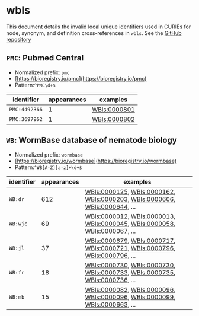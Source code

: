 # wbls

This document details the invalid local unique identifiers used in CURIEs
for node, synonym, and definition cross-references in `wbls`. See the [GitHub repository](https://github.com/obophenotype/c-elegans-development-ontology)


## `PMC`: Pubmed Central

- Normalized prefix: `pmc`
- [https://bioregistry.io/pmc](https://bioregistry.io/pmc)
- Pattern:`^PMC\d+$`

| identifier    |   appearances | examples                                            |
|---------------|---------------|-----------------------------------------------------|
| `PMC:4492366` |             1 | [WBls:0000801](https://bioregistry.io/WBls:0000801) |
| `PMC:3697962` |             1 | [WBls:0000802](https://bioregistry.io/WBls:0000802) |

## `WB`: WormBase database of nematode biology

- Normalized prefix: `wormbase`
- [https://bioregistry.io/wormbase](https://bioregistry.io/wormbase)
- Pattern:`^WB[A-Z][a-z]+\d+$`

| identifier   |   appearances | examples                                                                                                                                                                                                                                                                     |
|--------------|---------------|------------------------------------------------------------------------------------------------------------------------------------------------------------------------------------------------------------------------------------------------------------------------------|
| `WB:dr`      |           612 | [WBls:0000125](https://bioregistry.io/WBls:0000125), [WBls:0000162](https://bioregistry.io/WBls:0000162), [WBls:0000203](https://bioregistry.io/WBls:0000203), [WBls:0000606](https://bioregistry.io/WBls:0000606), [WBls:0000644](https://bioregistry.io/WBls:0000644), ... |
| `WB:wjc`     |            69 | [WBls:0000012](https://bioregistry.io/WBls:0000012), [WBls:0000013](https://bioregistry.io/WBls:0000013), [WBls:0000045](https://bioregistry.io/WBls:0000045), [WBls:0000058](https://bioregistry.io/WBls:0000058), [WBls:0000067](https://bioregistry.io/WBls:0000067), ... |
| `WB:jl`      |            37 | [WBls:0000679](https://bioregistry.io/WBls:0000679), [WBls:0000717](https://bioregistry.io/WBls:0000717), [WBls:0000721](https://bioregistry.io/WBls:0000721), [WBls:0000796](https://bioregistry.io/WBls:0000796), [WBls:0000796](https://bioregistry.io/WBls:0000796), ... |
| `WB:fr`      |            18 | [WBls:0000730](https://bioregistry.io/WBls:0000730), [WBls:0000730](https://bioregistry.io/WBls:0000730), [WBls:0000733](https://bioregistry.io/WBls:0000733), [WBls:0000735](https://bioregistry.io/WBls:0000735), [WBls:0000736](https://bioregistry.io/WBls:0000736), ... |
| `WB:mb`      |            15 | [WBls:0000082](https://bioregistry.io/WBls:0000082), [WBls:0000096](https://bioregistry.io/WBls:0000096), [WBls:0000096](https://bioregistry.io/WBls:0000096), [WBls:0000099](https://bioregistry.io/WBls:0000099), [WBls:0000663](https://bioregistry.io/WBls:0000663), ... |

